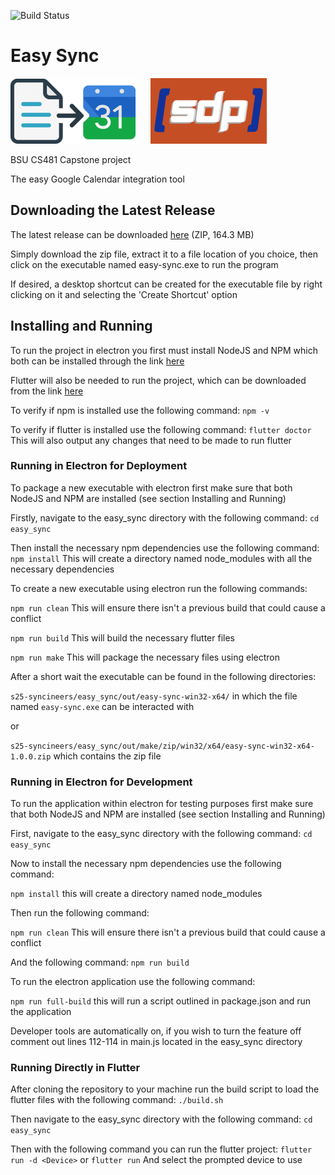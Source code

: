 ![Build Status](https://github.com/cs481-ekh/s25-syncineers/actions/workflows/flutter-build.yaml/badge.svg)


# Easy Sync
![](easy_sync/assets/logo_smaller.png)&nbsp;&nbsp;&nbsp;&nbsp;&nbsp;&nbsp;![](easy_sync/assets/sdp-logo-smaller.png)

BSU CS481 Capstone project

The easy Google Calendar integration tool

## Downloading the Latest Release
The latest release can be downloaded [here](https://drive.google.com/file/d/1GWrHxTuBclR1Tc-4sNjaj1Zrd75z16NU/view?usp=sharing) (ZIP, 164.3 MB)

Simply download the zip file, extract it to a file location of you choice, then click on the executable named easy-sync.exe to run the program

If desired, a desktop shortcut can be created for the executable file by right clicking on it and selecting the 'Create Shortcut' option

## Installing and Running

To run the project in electron you first must install NodeJS and NPM which both can be installed through the link [here](https://nodejs.org/en/)

Flutter will also be needed to run the project, which can be downloaded from the link [here](https://docs.flutter.dev/get-started/install)

To verify if npm is installed use the following command: `npm -v`

To verify if flutter is installed use the following command: `flutter doctor` This will also output any changes that need to be made to run flutter

### Running in Electron for Deployment
To package a new executable with electron first make sure that both NodeJS and NPM are installed (see section Installing and Running)

Firstly, navigate to the easy_sync directory with the following command: `cd easy_sync`

Then install the necessary npm dependencies use the following command: `npm install` 
This will create a directory named node_modules with all the necessary dependencies

To create a new executable using electron run the following commands:

`npm run clean` This will ensure there isn't a previous build that could cause a conflict

`npm run build` This will build the necessary flutter files

`npm run make` This will package the necessary files using electron

After a short wait the executable can be found in the following directories:

`s25-syncineers/easy_sync/out/easy-sync-win32-x64/` in which the file named `easy-sync.exe` can be interacted with

or

`s25-syncineers/easy_sync/out/make/zip/win32/x64/easy-sync-win32-x64-1.0.0.zip` which contains the zip file


### Running in Electron for Development
To run the application within electron for testing purposes first make sure that both NodeJS and NPM are installed (see section Installing and Running)

First, navigate to the easy_sync directory with the following command:
`cd easy_sync`

Now to install the necessary npm dependencies use the following command:

`npm install` this will create a directory named node_modules 

Then run the following command:

`npm run clean` This will ensure there isn't a previous build that could cause a conflict

And the following command: 
`npm run build`

To run the electron application use the following command:

`npm run full-build` this will run a script outlined in package.json and run the application

Developer tools are automatically on, if you wish to turn the feature off comment out lines 112-114 in main.js located in the easy_sync directory


### Running Directly in Flutter
After cloning the repository to your machine run the build script to load the flutter files with the following command:
`./build.sh` 

Then navigate to the easy_sync directory with the following command:
`cd easy_sync`

Then with the following command you can run the flutter project: 
`flutter run -d <Device>` or `flutter run` And select the prompted device to use
